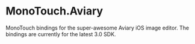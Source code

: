 MonoTouch.Aviary
================

MonoTouch bindings for the super-awesome Aviary iOS image editor.
The bindings are currently for the latest 3.0 SDK.
